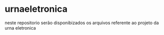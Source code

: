 # urnaeletronica
neste repositorio serão disponibizados os arquivos referente ao projeto da urna eletronica
